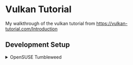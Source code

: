 # Vulkan Tutorial 

My walkthrough of the vulkan tutorial from https://vulkan-tutorial.com/Introduction

## Development Setup

<details>
  <summary><h>OpenSUSE Tumbleweed</h></summary>
  ```bash
    $ sudo zypper in glm-devel vulkan-devel shaderc libXi-devel libglfw-devel libXxf86vm-devel
  ```
</details>
